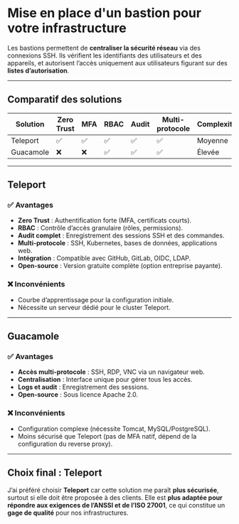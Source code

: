 # Mise en place d'un bastion pour votre infrastructure

Les bastions permettent de **centraliser la sécurité réseau** via des connexions SSH. Ils vérifient les identifiants des utilisateurs et des appareils, et autorisent l’accès uniquement aux utilisateurs figurant sur des **listes d’autorisation**.

---

## Comparatif des solutions

| Solution    | Zero Trust | MFA  | RBAC | Audit | Multi-protocole | Complexité |
|-------------|------------|------|------|-------|-----------------|------------|
| Teleport    | ✅         | ✅   | ✅   | ✅    | ✅              | Moyenne    |
| Guacamole   | ❌         | ❌   | ✅   | ✅    | ✅              | Élevée     |

---

## **Teleport**

### ✅ Avantages
- **Zero Trust** : Authentification forte (MFA, certificats courts).
- **RBAC** : Contrôle d’accès granulaire (rôles, permissions).
- **Audit complet** : Enregistrement des sessions SSH et des commandes.
- **Multi-protocole** : SSH, Kubernetes, bases de données, applications web.
- **Intégration** : Compatible avec GitHub, GitLab, OIDC, LDAP.
- **Open-source** : Version gratuite complète (option entreprise payante).

### ❌ Inconvénients
- Courbe d’apprentissage pour la configuration initiale.
- Nécessite un serveur dédié pour le cluster Teleport.

---

## **Guacamole**

### ✅ Avantages
- **Accès multi-protocole** : SSH, RDP, VNC via un navigateur web.
- **Centralisation** : Interface unique pour gérer tous les accès.
- **Logs et audit** : Enregistrement des sessions.
- **Open-source** : Sous licence Apache 2.0.

### ❌ Inconvénients
- Configuration complexe (nécessite Tomcat, MySQL/PostgreSQL).
- Moins sécurisé que Teleport (pas de MFA natif, dépend de la configuration du reverse proxy).

---

## **Choix final : Teleport**
J’ai préféré choisir **Teleport** car cette solution me paraît **plus sécurisée**, surtout si elle doit être proposée à des clients. Elle est **plus adaptée pour répondre aux exigences de l’ANSSI et de l’ISO 27001**, ce qui constitue un **gage de qualité** pour nos infrastructures.
